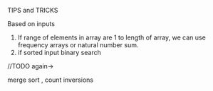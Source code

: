 TIPS and TRICKS

Based on inputs

1. If range of elements in array are 1 to length of array, we can use frequency arrays or natural number sum.
2. if sorted input binary search


//TODO again->

merge sort , count inversions